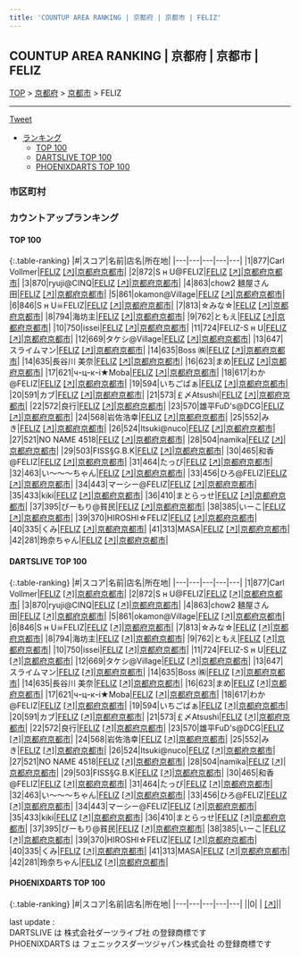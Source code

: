 ```yaml
---
title: 'COUNTUP AREA RANKING | 京都府 | 京都市 | FELIZ'
---
```

## COUNTUP AREA RANKING | 京都府 | 京都市 | FELIZ

[TOP](/darts/rank/) > [京都府](/darts/rank/京都府/) > [京都市](/darts/rank/京都府/京都市/) > FELIZ

___

<a href="https://twitter.com/share?ref_src=twsrc%5Etfw" data-text="COUNTUP AREA RANKING | 京都府京都市FELIZ" class="twitter-share-button" data-hashtags="DARTSLIVE,PHOENIXDARTS,darts,ダーツ" data-show-count="false">Tweet</a>

* [ランキング](#カウントアップランキング)
    * [TOP 100](#top-100)
    * [DARTSLIVE TOP 100](#dartslive-top-100)
    * [PHOENIXDARTS TOP 100](#phoenixdarts-top-100)

### 市区町村

<ul>

</ul>

### カウントアップランキング

#### TOP 100



{:.table-ranking}
|#|スコア|名前|店名|所在地|
|---|---|---|---|---|
|1|877|<span class="rank-name-dl">Carl Vollmer</span>|<a href="/darts/rank/shops/baa0cc370e4339a058d385ea46352d8f.html">FELIZ</a> <a href="https://search.dartslive.com/jp/shop/baa0cc370e4339a058d385ea46352d8f">[↗]</a>|<a href="/darts/rank/京都府/京都市">京都府京都市</a>|
|2|872|<span class="rank-name-dl">S н U@FELIZ</span>|<a href="/darts/rank/shops/baa0cc370e4339a058d385ea46352d8f.html">FELIZ</a> <a href="https://search.dartslive.com/jp/shop/baa0cc370e4339a058d385ea46352d8f">[↗]</a>|<a href="/darts/rank/京都府/京都市">京都府京都市</a>|
|3|870|<span class="rank-name-dl">ryuji@CINQ</span>|<a href="/darts/rank/shops/baa0cc370e4339a058d385ea46352d8f.html">FELIZ</a> <a href="https://search.dartslive.com/jp/shop/baa0cc370e4339a058d385ea46352d8f">[↗]</a>|<a href="/darts/rank/京都府/京都市">京都府京都市</a>|
|4|863|<span class="rank-name-dl">chow2 麺屋さん田</span>|<a href="/darts/rank/shops/baa0cc370e4339a058d385ea46352d8f.html">FELIZ</a> <a href="https://search.dartslive.com/jp/shop/baa0cc370e4339a058d385ea46352d8f">[↗]</a>|<a href="/darts/rank/京都府/京都市">京都府京都市</a>|
|5|861|<span class="rank-name-dl">okamon@Village</span>|<a href="/darts/rank/shops/baa0cc370e4339a058d385ea46352d8f.html">FELIZ</a> <a href="https://search.dartslive.com/jp/shop/baa0cc370e4339a058d385ea46352d8f">[↗]</a>|<a href="/darts/rank/京都府/京都市">京都府京都市</a>|
|6|846|<span class="rank-name-dl">S н U☠FELIZ</span>|<a href="/darts/rank/shops/baa0cc370e4339a058d385ea46352d8f.html">FELIZ</a> <a href="https://search.dartslive.com/jp/shop/baa0cc370e4339a058d385ea46352d8f">[↗]</a>|<a href="/darts/rank/京都府/京都市">京都府京都市</a>|
|7|813|<span class="rank-name-dl">☆みな☆</span>|<a href="/darts/rank/shops/baa0cc370e4339a058d385ea46352d8f.html">FELIZ</a> <a href="https://search.dartslive.com/jp/shop/baa0cc370e4339a058d385ea46352d8f">[↗]</a>|<a href="/darts/rank/京都府/京都市">京都府京都市</a>|
|8|794|<span class="rank-name-dl">海坊主</span>|<a href="/darts/rank/shops/baa0cc370e4339a058d385ea46352d8f.html">FELIZ</a> <a href="https://search.dartslive.com/jp/shop/baa0cc370e4339a058d385ea46352d8f">[↗]</a>|<a href="/darts/rank/京都府/京都市">京都府京都市</a>|
|9|762|<span class="rank-name-dl">ともえ</span>|<a href="/darts/rank/shops/baa0cc370e4339a058d385ea46352d8f.html">FELIZ</a> <a href="https://search.dartslive.com/jp/shop/baa0cc370e4339a058d385ea46352d8f">[↗]</a>|<a href="/darts/rank/京都府/京都市">京都府京都市</a>|
|10|750|<span class="rank-name-dl">issei</span>|<a href="/darts/rank/shops/baa0cc370e4339a058d385ea46352d8f.html">FELIZ</a> <a href="https://search.dartslive.com/jp/shop/baa0cc370e4339a058d385ea46352d8f">[↗]</a>|<a href="/darts/rank/京都府/京都市">京都府京都市</a>|
|11|724|<span class="rank-name-dl">FELIZ-S н U</span>|<a href="/darts/rank/shops/baa0cc370e4339a058d385ea46352d8f.html">FELIZ</a> <a href="https://search.dartslive.com/jp/shop/baa0cc370e4339a058d385ea46352d8f">[↗]</a>|<a href="/darts/rank/京都府/京都市">京都府京都市</a>|
|12|669|<span class="rank-name-dl">タケシ@Village</span>|<a href="/darts/rank/shops/baa0cc370e4339a058d385ea46352d8f.html">FELIZ</a> <a href="https://search.dartslive.com/jp/shop/baa0cc370e4339a058d385ea46352d8f">[↗]</a>|<a href="/darts/rank/京都府/京都市">京都府京都市</a>|
|13|647|<span class="rank-name-dl">スライムマン</span>|<a href="/darts/rank/shops/baa0cc370e4339a058d385ea46352d8f.html">FELIZ</a> <a href="https://search.dartslive.com/jp/shop/baa0cc370e4339a058d385ea46352d8f">[↗]</a>|<a href="/darts/rank/京都府/京都市">京都府京都市</a>|
|14|635|<span class="rank-name-dl">Boss ㈱</span>|<a href="/darts/rank/shops/baa0cc370e4339a058d385ea46352d8f.html">FELIZ</a> <a href="https://search.dartslive.com/jp/shop/baa0cc370e4339a058d385ea46352d8f">[↗]</a>|<a href="/darts/rank/京都府/京都市">京都府京都市</a>|
|14|635|<span class="rank-name-dl">長谷川 美奈</span>|<a href="/darts/rank/shops/baa0cc370e4339a058d385ea46352d8f.html">FELIZ</a> <a href="https://search.dartslive.com/jp/shop/baa0cc370e4339a058d385ea46352d8f">[↗]</a>|<a href="/darts/rank/京都府/京都市">京都府京都市</a>|
|16|623|<span class="rank-name-dl">まめ</span>|<a href="/darts/rank/shops/baa0cc370e4339a058d385ea46352d8f.html">FELIZ</a> <a href="https://search.dartslive.com/jp/shop/baa0cc370e4339a058d385ea46352d8f">[↗]</a>|<a href="/darts/rank/京都府/京都市">京都府京都市</a>|
|17|621|<span class="rank-name-dl">чｰцｰкｰi★Moba</span>|<a href="/darts/rank/shops/baa0cc370e4339a058d385ea46352d8f.html">FELIZ</a> <a href="https://search.dartslive.com/jp/shop/baa0cc370e4339a058d385ea46352d8f">[↗]</a>|<a href="/darts/rank/京都府/京都市">京都府京都市</a>|
|18|617|<span class="rank-name-dl">わか@FELIZ</span>|<a href="/darts/rank/shops/baa0cc370e4339a058d385ea46352d8f.html">FELIZ</a> <a href="https://search.dartslive.com/jp/shop/baa0cc370e4339a058d385ea46352d8f">[↗]</a>|<a href="/darts/rank/京都府/京都市">京都府京都市</a>|
|19|594|<span class="rank-name-dl">いちごばぁ</span>|<a href="/darts/rank/shops/baa0cc370e4339a058d385ea46352d8f.html">FELIZ</a> <a href="https://search.dartslive.com/jp/shop/baa0cc370e4339a058d385ea46352d8f">[↗]</a>|<a href="/darts/rank/京都府/京都市">京都府京都市</a>|
|20|591|<span class="rank-name-dl">カブ</span>|<a href="/darts/rank/shops/baa0cc370e4339a058d385ea46352d8f.html">FELIZ</a> <a href="https://search.dartslive.com/jp/shop/baa0cc370e4339a058d385ea46352d8f">[↗]</a>|<a href="/darts/rank/京都府/京都市">京都府京都市</a>|
|21|573|<span class="rank-name-dl">￡〆Atsushi</span>|<a href="/darts/rank/shops/baa0cc370e4339a058d385ea46352d8f.html">FELIZ</a> <a href="https://search.dartslive.com/jp/shop/baa0cc370e4339a058d385ea46352d8f">[↗]</a>|<a href="/darts/rank/京都府/京都市">京都府京都市</a>|
|22|572|<span class="rank-name-dl">良行</span>|<a href="/darts/rank/shops/baa0cc370e4339a058d385ea46352d8f.html">FELIZ</a> <a href="https://search.dartslive.com/jp/shop/baa0cc370e4339a058d385ea46352d8f">[↗]</a>|<a href="/darts/rank/京都府/京都市">京都府京都市</a>|
|23|570|<span class="rank-name-dl">雄平FuD&#x27;s@DCG</span>|<a href="/darts/rank/shops/baa0cc370e4339a058d385ea46352d8f.html">FELIZ</a> <a href="https://search.dartslive.com/jp/shop/baa0cc370e4339a058d385ea46352d8f">[↗]</a>|<a href="/darts/rank/京都府/京都市">京都府京都市</a>|
|24|568|<span class="rank-name-dl">岩佐浩幸</span>|<a href="/darts/rank/shops/baa0cc370e4339a058d385ea46352d8f.html">FELIZ</a> <a href="https://search.dartslive.com/jp/shop/baa0cc370e4339a058d385ea46352d8f">[↗]</a>|<a href="/darts/rank/京都府/京都市">京都府京都市</a>|
|25|552|<span class="rank-name-dl">みき</span>|<a href="/darts/rank/shops/baa0cc370e4339a058d385ea46352d8f.html">FELIZ</a> <a href="https://search.dartslive.com/jp/shop/baa0cc370e4339a058d385ea46352d8f">[↗]</a>|<a href="/darts/rank/京都府/京都市">京都府京都市</a>|
|26|524|<span class="rank-name-dl">Itsuki@nuco</span>|<a href="/darts/rank/shops/baa0cc370e4339a058d385ea46352d8f.html">FELIZ</a> <a href="https://search.dartslive.com/jp/shop/baa0cc370e4339a058d385ea46352d8f">[↗]</a>|<a href="/darts/rank/京都府/京都市">京都府京都市</a>|
|27|521|<span class="rank-name-dl">NO NAME 4518</span>|<a href="/darts/rank/shops/baa0cc370e4339a058d385ea46352d8f.html">FELIZ</a> <a href="https://search.dartslive.com/jp/shop/baa0cc370e4339a058d385ea46352d8f">[↗]</a>|<a href="/darts/rank/京都府/京都市">京都府京都市</a>|
|28|504|<span class="rank-name-dl">namika</span>|<a href="/darts/rank/shops/baa0cc370e4339a058d385ea46352d8f.html">FELIZ</a> <a href="https://search.dartslive.com/jp/shop/baa0cc370e4339a058d385ea46352d8f">[↗]</a>|<a href="/darts/rank/京都府/京都市">京都府京都市</a>|
|29|503|<span class="rank-name-dl">FISS§G.B.K</span>|<a href="/darts/rank/shops/baa0cc370e4339a058d385ea46352d8f.html">FELIZ</a> <a href="https://search.dartslive.com/jp/shop/baa0cc370e4339a058d385ea46352d8f">[↗]</a>|<a href="/darts/rank/京都府/京都市">京都府京都市</a>|
|30|465|<span class="rank-name-dl">和香@FELIZ</span>|<a href="/darts/rank/shops/baa0cc370e4339a058d385ea46352d8f.html">FELIZ</a> <a href="https://search.dartslive.com/jp/shop/baa0cc370e4339a058d385ea46352d8f">[↗]</a>|<a href="/darts/rank/京都府/京都市">京都府京都市</a>|
|31|464|<span class="rank-name-dl">たっぴ</span>|<a href="/darts/rank/shops/baa0cc370e4339a058d385ea46352d8f.html">FELIZ</a> <a href="https://search.dartslive.com/jp/shop/baa0cc370e4339a058d385ea46352d8f">[↗]</a>|<a href="/darts/rank/京都府/京都市">京都府京都市</a>|
|32|463|<span class="rank-name-dl">い〜〜〜ちゃん</span>|<a href="/darts/rank/shops/baa0cc370e4339a058d385ea46352d8f.html">FELIZ</a> <a href="https://search.dartslive.com/jp/shop/baa0cc370e4339a058d385ea46352d8f">[↗]</a>|<a href="/darts/rank/京都府/京都市">京都府京都市</a>|
|33|456|<span class="rank-name-dl">ひろ@FELIZ</span>|<a href="/darts/rank/shops/baa0cc370e4339a058d385ea46352d8f.html">FELIZ</a> <a href="https://search.dartslive.com/jp/shop/baa0cc370e4339a058d385ea46352d8f">[↗]</a>|<a href="/darts/rank/京都府/京都市">京都府京都市</a>|
|34|443|<span class="rank-name-dl">マーシー@FELIZ</span>|<a href="/darts/rank/shops/baa0cc370e4339a058d385ea46352d8f.html">FELIZ</a> <a href="https://search.dartslive.com/jp/shop/baa0cc370e4339a058d385ea46352d8f">[↗]</a>|<a href="/darts/rank/京都府/京都市">京都府京都市</a>|
|35|433|<span class="rank-name-dl">kiki</span>|<a href="/darts/rank/shops/baa0cc370e4339a058d385ea46352d8f.html">FELIZ</a> <a href="https://search.dartslive.com/jp/shop/baa0cc370e4339a058d385ea46352d8f">[↗]</a>|<a href="/darts/rank/京都府/京都市">京都府京都市</a>|
|36|410|<span class="rank-name-dl">まとらっせ</span>|<a href="/darts/rank/shops/baa0cc370e4339a058d385ea46352d8f.html">FELIZ</a> <a href="https://search.dartslive.com/jp/shop/baa0cc370e4339a058d385ea46352d8f">[↗]</a>|<a href="/darts/rank/京都府/京都市">京都府京都市</a>|
|37|395|<span class="rank-name-dl">ぴーもり@貧民</span>|<a href="/darts/rank/shops/baa0cc370e4339a058d385ea46352d8f.html">FELIZ</a> <a href="https://search.dartslive.com/jp/shop/baa0cc370e4339a058d385ea46352d8f">[↗]</a>|<a href="/darts/rank/京都府/京都市">京都府京都市</a>|
|38|385|<span class="rank-name-dl">いーこ</span>|<a href="/darts/rank/shops/baa0cc370e4339a058d385ea46352d8f.html">FELIZ</a> <a href="https://search.dartslive.com/jp/shop/baa0cc370e4339a058d385ea46352d8f">[↗]</a>|<a href="/darts/rank/京都府/京都市">京都府京都市</a>|
|39|370|<span class="rank-name-dl">HIROSHI☆FELIZ</span>|<a href="/darts/rank/shops/baa0cc370e4339a058d385ea46352d8f.html">FELIZ</a> <a href="https://search.dartslive.com/jp/shop/baa0cc370e4339a058d385ea46352d8f">[↗]</a>|<a href="/darts/rank/京都府/京都市">京都府京都市</a>|
|40|335|<span class="rank-name-dl">くみ</span>|<a href="/darts/rank/shops/baa0cc370e4339a058d385ea46352d8f.html">FELIZ</a> <a href="https://search.dartslive.com/jp/shop/baa0cc370e4339a058d385ea46352d8f">[↗]</a>|<a href="/darts/rank/京都府/京都市">京都府京都市</a>|
|41|313|<span class="rank-name-dl">MASA</span>|<a href="/darts/rank/shops/baa0cc370e4339a058d385ea46352d8f.html">FELIZ</a> <a href="https://search.dartslive.com/jp/shop/baa0cc370e4339a058d385ea46352d8f">[↗]</a>|<a href="/darts/rank/京都府/京都市">京都府京都市</a>|
|42|281|<span class="rank-name-dl">玲奈ちゃん</span>|<a href="/darts/rank/shops/baa0cc370e4339a058d385ea46352d8f.html">FELIZ</a> <a href="https://search.dartslive.com/jp/shop/baa0cc370e4339a058d385ea46352d8f">[↗]</a>|<a href="/darts/rank/京都府/京都市">京都府京都市</a>|


#### DARTSLIVE TOP 100



{:.table-ranking}
|#|スコア|名前|店名|所在地|
|---|---|---|---|---|
|1|877|<span class="rank-name-dl">Carl Vollmer</span>|<a href="/darts/rank/shops/baa0cc370e4339a058d385ea46352d8f.html">FELIZ</a> <a href="https://search.dartslive.com/jp/shop/baa0cc370e4339a058d385ea46352d8f">[↗]</a>|<a href="/darts/rank/京都府/京都市">京都府京都市</a>|
|2|872|<span class="rank-name-dl">S н U@FELIZ</span>|<a href="/darts/rank/shops/baa0cc370e4339a058d385ea46352d8f.html">FELIZ</a> <a href="https://search.dartslive.com/jp/shop/baa0cc370e4339a058d385ea46352d8f">[↗]</a>|<a href="/darts/rank/京都府/京都市">京都府京都市</a>|
|3|870|<span class="rank-name-dl">ryuji@CINQ</span>|<a href="/darts/rank/shops/baa0cc370e4339a058d385ea46352d8f.html">FELIZ</a> <a href="https://search.dartslive.com/jp/shop/baa0cc370e4339a058d385ea46352d8f">[↗]</a>|<a href="/darts/rank/京都府/京都市">京都府京都市</a>|
|4|863|<span class="rank-name-dl">chow2 麺屋さん田</span>|<a href="/darts/rank/shops/baa0cc370e4339a058d385ea46352d8f.html">FELIZ</a> <a href="https://search.dartslive.com/jp/shop/baa0cc370e4339a058d385ea46352d8f">[↗]</a>|<a href="/darts/rank/京都府/京都市">京都府京都市</a>|
|5|861|<span class="rank-name-dl">okamon@Village</span>|<a href="/darts/rank/shops/baa0cc370e4339a058d385ea46352d8f.html">FELIZ</a> <a href="https://search.dartslive.com/jp/shop/baa0cc370e4339a058d385ea46352d8f">[↗]</a>|<a href="/darts/rank/京都府/京都市">京都府京都市</a>|
|6|846|<span class="rank-name-dl">S н U☠FELIZ</span>|<a href="/darts/rank/shops/baa0cc370e4339a058d385ea46352d8f.html">FELIZ</a> <a href="https://search.dartslive.com/jp/shop/baa0cc370e4339a058d385ea46352d8f">[↗]</a>|<a href="/darts/rank/京都府/京都市">京都府京都市</a>|
|7|813|<span class="rank-name-dl">☆みな☆</span>|<a href="/darts/rank/shops/baa0cc370e4339a058d385ea46352d8f.html">FELIZ</a> <a href="https://search.dartslive.com/jp/shop/baa0cc370e4339a058d385ea46352d8f">[↗]</a>|<a href="/darts/rank/京都府/京都市">京都府京都市</a>|
|8|794|<span class="rank-name-dl">海坊主</span>|<a href="/darts/rank/shops/baa0cc370e4339a058d385ea46352d8f.html">FELIZ</a> <a href="https://search.dartslive.com/jp/shop/baa0cc370e4339a058d385ea46352d8f">[↗]</a>|<a href="/darts/rank/京都府/京都市">京都府京都市</a>|
|9|762|<span class="rank-name-dl">ともえ</span>|<a href="/darts/rank/shops/baa0cc370e4339a058d385ea46352d8f.html">FELIZ</a> <a href="https://search.dartslive.com/jp/shop/baa0cc370e4339a058d385ea46352d8f">[↗]</a>|<a href="/darts/rank/京都府/京都市">京都府京都市</a>|
|10|750|<span class="rank-name-dl">issei</span>|<a href="/darts/rank/shops/baa0cc370e4339a058d385ea46352d8f.html">FELIZ</a> <a href="https://search.dartslive.com/jp/shop/baa0cc370e4339a058d385ea46352d8f">[↗]</a>|<a href="/darts/rank/京都府/京都市">京都府京都市</a>|
|11|724|<span class="rank-name-dl">FELIZ-S н U</span>|<a href="/darts/rank/shops/baa0cc370e4339a058d385ea46352d8f.html">FELIZ</a> <a href="https://search.dartslive.com/jp/shop/baa0cc370e4339a058d385ea46352d8f">[↗]</a>|<a href="/darts/rank/京都府/京都市">京都府京都市</a>|
|12|669|<span class="rank-name-dl">タケシ@Village</span>|<a href="/darts/rank/shops/baa0cc370e4339a058d385ea46352d8f.html">FELIZ</a> <a href="https://search.dartslive.com/jp/shop/baa0cc370e4339a058d385ea46352d8f">[↗]</a>|<a href="/darts/rank/京都府/京都市">京都府京都市</a>|
|13|647|<span class="rank-name-dl">スライムマン</span>|<a href="/darts/rank/shops/baa0cc370e4339a058d385ea46352d8f.html">FELIZ</a> <a href="https://search.dartslive.com/jp/shop/baa0cc370e4339a058d385ea46352d8f">[↗]</a>|<a href="/darts/rank/京都府/京都市">京都府京都市</a>|
|14|635|<span class="rank-name-dl">Boss ㈱</span>|<a href="/darts/rank/shops/baa0cc370e4339a058d385ea46352d8f.html">FELIZ</a> <a href="https://search.dartslive.com/jp/shop/baa0cc370e4339a058d385ea46352d8f">[↗]</a>|<a href="/darts/rank/京都府/京都市">京都府京都市</a>|
|14|635|<span class="rank-name-dl">長谷川 美奈</span>|<a href="/darts/rank/shops/baa0cc370e4339a058d385ea46352d8f.html">FELIZ</a> <a href="https://search.dartslive.com/jp/shop/baa0cc370e4339a058d385ea46352d8f">[↗]</a>|<a href="/darts/rank/京都府/京都市">京都府京都市</a>|
|16|623|<span class="rank-name-dl">まめ</span>|<a href="/darts/rank/shops/baa0cc370e4339a058d385ea46352d8f.html">FELIZ</a> <a href="https://search.dartslive.com/jp/shop/baa0cc370e4339a058d385ea46352d8f">[↗]</a>|<a href="/darts/rank/京都府/京都市">京都府京都市</a>|
|17|621|<span class="rank-name-dl">чｰцｰкｰi★Moba</span>|<a href="/darts/rank/shops/baa0cc370e4339a058d385ea46352d8f.html">FELIZ</a> <a href="https://search.dartslive.com/jp/shop/baa0cc370e4339a058d385ea46352d8f">[↗]</a>|<a href="/darts/rank/京都府/京都市">京都府京都市</a>|
|18|617|<span class="rank-name-dl">わか@FELIZ</span>|<a href="/darts/rank/shops/baa0cc370e4339a058d385ea46352d8f.html">FELIZ</a> <a href="https://search.dartslive.com/jp/shop/baa0cc370e4339a058d385ea46352d8f">[↗]</a>|<a href="/darts/rank/京都府/京都市">京都府京都市</a>|
|19|594|<span class="rank-name-dl">いちごばぁ</span>|<a href="/darts/rank/shops/baa0cc370e4339a058d385ea46352d8f.html">FELIZ</a> <a href="https://search.dartslive.com/jp/shop/baa0cc370e4339a058d385ea46352d8f">[↗]</a>|<a href="/darts/rank/京都府/京都市">京都府京都市</a>|
|20|591|<span class="rank-name-dl">カブ</span>|<a href="/darts/rank/shops/baa0cc370e4339a058d385ea46352d8f.html">FELIZ</a> <a href="https://search.dartslive.com/jp/shop/baa0cc370e4339a058d385ea46352d8f">[↗]</a>|<a href="/darts/rank/京都府/京都市">京都府京都市</a>|
|21|573|<span class="rank-name-dl">￡〆Atsushi</span>|<a href="/darts/rank/shops/baa0cc370e4339a058d385ea46352d8f.html">FELIZ</a> <a href="https://search.dartslive.com/jp/shop/baa0cc370e4339a058d385ea46352d8f">[↗]</a>|<a href="/darts/rank/京都府/京都市">京都府京都市</a>|
|22|572|<span class="rank-name-dl">良行</span>|<a href="/darts/rank/shops/baa0cc370e4339a058d385ea46352d8f.html">FELIZ</a> <a href="https://search.dartslive.com/jp/shop/baa0cc370e4339a058d385ea46352d8f">[↗]</a>|<a href="/darts/rank/京都府/京都市">京都府京都市</a>|
|23|570|<span class="rank-name-dl">雄平FuD&#x27;s@DCG</span>|<a href="/darts/rank/shops/baa0cc370e4339a058d385ea46352d8f.html">FELIZ</a> <a href="https://search.dartslive.com/jp/shop/baa0cc370e4339a058d385ea46352d8f">[↗]</a>|<a href="/darts/rank/京都府/京都市">京都府京都市</a>|
|24|568|<span class="rank-name-dl">岩佐浩幸</span>|<a href="/darts/rank/shops/baa0cc370e4339a058d385ea46352d8f.html">FELIZ</a> <a href="https://search.dartslive.com/jp/shop/baa0cc370e4339a058d385ea46352d8f">[↗]</a>|<a href="/darts/rank/京都府/京都市">京都府京都市</a>|
|25|552|<span class="rank-name-dl">みき</span>|<a href="/darts/rank/shops/baa0cc370e4339a058d385ea46352d8f.html">FELIZ</a> <a href="https://search.dartslive.com/jp/shop/baa0cc370e4339a058d385ea46352d8f">[↗]</a>|<a href="/darts/rank/京都府/京都市">京都府京都市</a>|
|26|524|<span class="rank-name-dl">Itsuki@nuco</span>|<a href="/darts/rank/shops/baa0cc370e4339a058d385ea46352d8f.html">FELIZ</a> <a href="https://search.dartslive.com/jp/shop/baa0cc370e4339a058d385ea46352d8f">[↗]</a>|<a href="/darts/rank/京都府/京都市">京都府京都市</a>|
|27|521|<span class="rank-name-dl">NO NAME 4518</span>|<a href="/darts/rank/shops/baa0cc370e4339a058d385ea46352d8f.html">FELIZ</a> <a href="https://search.dartslive.com/jp/shop/baa0cc370e4339a058d385ea46352d8f">[↗]</a>|<a href="/darts/rank/京都府/京都市">京都府京都市</a>|
|28|504|<span class="rank-name-dl">namika</span>|<a href="/darts/rank/shops/baa0cc370e4339a058d385ea46352d8f.html">FELIZ</a> <a href="https://search.dartslive.com/jp/shop/baa0cc370e4339a058d385ea46352d8f">[↗]</a>|<a href="/darts/rank/京都府/京都市">京都府京都市</a>|
|29|503|<span class="rank-name-dl">FISS§G.B.K</span>|<a href="/darts/rank/shops/baa0cc370e4339a058d385ea46352d8f.html">FELIZ</a> <a href="https://search.dartslive.com/jp/shop/baa0cc370e4339a058d385ea46352d8f">[↗]</a>|<a href="/darts/rank/京都府/京都市">京都府京都市</a>|
|30|465|<span class="rank-name-dl">和香@FELIZ</span>|<a href="/darts/rank/shops/baa0cc370e4339a058d385ea46352d8f.html">FELIZ</a> <a href="https://search.dartslive.com/jp/shop/baa0cc370e4339a058d385ea46352d8f">[↗]</a>|<a href="/darts/rank/京都府/京都市">京都府京都市</a>|
|31|464|<span class="rank-name-dl">たっぴ</span>|<a href="/darts/rank/shops/baa0cc370e4339a058d385ea46352d8f.html">FELIZ</a> <a href="https://search.dartslive.com/jp/shop/baa0cc370e4339a058d385ea46352d8f">[↗]</a>|<a href="/darts/rank/京都府/京都市">京都府京都市</a>|
|32|463|<span class="rank-name-dl">い〜〜〜ちゃん</span>|<a href="/darts/rank/shops/baa0cc370e4339a058d385ea46352d8f.html">FELIZ</a> <a href="https://search.dartslive.com/jp/shop/baa0cc370e4339a058d385ea46352d8f">[↗]</a>|<a href="/darts/rank/京都府/京都市">京都府京都市</a>|
|33|456|<span class="rank-name-dl">ひろ@FELIZ</span>|<a href="/darts/rank/shops/baa0cc370e4339a058d385ea46352d8f.html">FELIZ</a> <a href="https://search.dartslive.com/jp/shop/baa0cc370e4339a058d385ea46352d8f">[↗]</a>|<a href="/darts/rank/京都府/京都市">京都府京都市</a>|
|34|443|<span class="rank-name-dl">マーシー@FELIZ</span>|<a href="/darts/rank/shops/baa0cc370e4339a058d385ea46352d8f.html">FELIZ</a> <a href="https://search.dartslive.com/jp/shop/baa0cc370e4339a058d385ea46352d8f">[↗]</a>|<a href="/darts/rank/京都府/京都市">京都府京都市</a>|
|35|433|<span class="rank-name-dl">kiki</span>|<a href="/darts/rank/shops/baa0cc370e4339a058d385ea46352d8f.html">FELIZ</a> <a href="https://search.dartslive.com/jp/shop/baa0cc370e4339a058d385ea46352d8f">[↗]</a>|<a href="/darts/rank/京都府/京都市">京都府京都市</a>|
|36|410|<span class="rank-name-dl">まとらっせ</span>|<a href="/darts/rank/shops/baa0cc370e4339a058d385ea46352d8f.html">FELIZ</a> <a href="https://search.dartslive.com/jp/shop/baa0cc370e4339a058d385ea46352d8f">[↗]</a>|<a href="/darts/rank/京都府/京都市">京都府京都市</a>|
|37|395|<span class="rank-name-dl">ぴーもり@貧民</span>|<a href="/darts/rank/shops/baa0cc370e4339a058d385ea46352d8f.html">FELIZ</a> <a href="https://search.dartslive.com/jp/shop/baa0cc370e4339a058d385ea46352d8f">[↗]</a>|<a href="/darts/rank/京都府/京都市">京都府京都市</a>|
|38|385|<span class="rank-name-dl">いーこ</span>|<a href="/darts/rank/shops/baa0cc370e4339a058d385ea46352d8f.html">FELIZ</a> <a href="https://search.dartslive.com/jp/shop/baa0cc370e4339a058d385ea46352d8f">[↗]</a>|<a href="/darts/rank/京都府/京都市">京都府京都市</a>|
|39|370|<span class="rank-name-dl">HIROSHI☆FELIZ</span>|<a href="/darts/rank/shops/baa0cc370e4339a058d385ea46352d8f.html">FELIZ</a> <a href="https://search.dartslive.com/jp/shop/baa0cc370e4339a058d385ea46352d8f">[↗]</a>|<a href="/darts/rank/京都府/京都市">京都府京都市</a>|
|40|335|<span class="rank-name-dl">くみ</span>|<a href="/darts/rank/shops/baa0cc370e4339a058d385ea46352d8f.html">FELIZ</a> <a href="https://search.dartslive.com/jp/shop/baa0cc370e4339a058d385ea46352d8f">[↗]</a>|<a href="/darts/rank/京都府/京都市">京都府京都市</a>|
|41|313|<span class="rank-name-dl">MASA</span>|<a href="/darts/rank/shops/baa0cc370e4339a058d385ea46352d8f.html">FELIZ</a> <a href="https://search.dartslive.com/jp/shop/baa0cc370e4339a058d385ea46352d8f">[↗]</a>|<a href="/darts/rank/京都府/京都市">京都府京都市</a>|
|42|281|<span class="rank-name-dl">玲奈ちゃん</span>|<a href="/darts/rank/shops/baa0cc370e4339a058d385ea46352d8f.html">FELIZ</a> <a href="https://search.dartslive.com/jp/shop/baa0cc370e4339a058d385ea46352d8f">[↗]</a>|<a href="/darts/rank/京都府/京都市">京都府京都市</a>|


#### PHOENIXDARTS TOP 100



{:.table-ranking}
|#|スコア|名前|店名|所在地|
|---|---|---|---|---|
||0|<span class="rank-name-dl"> </span>|<a href="/darts/rank/shops/.html"></a> <a href="">[↗]</a>|<a href="/darts/rank//"></a>|


<div class="footer border-top border-gray-light mt-5 pt-3 text-right text-gray">
    last update : <span style="font-weight: italic" id="foot_last_modified"></span><br />
    DARTSLIVE は 株式会社ダーツライブ社 の登録商標です<br />
    PHOENIXDARTS は フェニックスダーツジャパン株式会社 の登録商標です<br />
</div>

<script src="https://cdnjs.cloudflare.com/ajax/libs/jquery.tablesorter/2.31.3/js/jquery.tablesorter.min.js" integrity="sha512-qzgd5cYSZcosqpzpn7zF2ZId8f/8CHmFKZ8j7mU4OUXTNRd5g+ZHBPsgKEwoqxCtdQvExE5LprwwPAgoicguNg==" crossorigin="anonymous" referrerpolicy="no-referrer"></script>
<link rel="stylesheet" href="https://cdnjs.cloudflare.com/ajax/libs/jquery.tablesorter/2.31.3/css/theme.default.min.css" integrity="sha512-wghhOJkjQX0Lh3NSWvNKeZ0ZpNn+SPVXX1Qyc9OCaogADktxrBiBdKGDoqVUOyhStvMBmJQ8ZdMHiR3wuEq8+w==" crossorigin="anonymous" referrerpolicy="no-referrer" />
<script>
$(function() {
    $(".table-ranking").tablesorter({sortList:[[0, 0]]});
    $("#foot_last_modified").text(formatDate(new Date(document.lastModified), 'yyyy-MM-dd HH:mm:ss'));
});
</script>

<script async src="https://platform.twitter.com/widgets.js" charset="utf-8"></script>